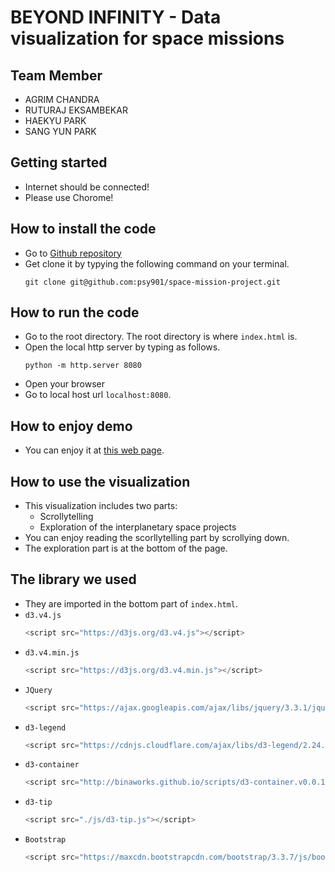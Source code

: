 # BEYOND INFINITY - Data visualization for space missions

## Team Member
- AGRIM CHANDRA
- RUTURAJ EKSAMBEKAR
- HAEKYU PARK
- SANG YUN PARK

## Getting started
- Internet should be connected!
- Please use Chorome!

## How to install the code
- Go to [Github repository](https://github.com/psy901/space-mission-project)
- Get clone it by typying the following command on your terminal.
    ```
    git clone git@github.com:psy901/space-mission-project.git
    ```

## How to run the code
- Go to the root directory. The root directory is where `index.html` is.
- Open the local http server by typing as follows.
    ```
    python -m http.server 8080
    ```
- Open your browser
- Go to local host url `localhost:8080`.

## How to enjoy demo
- You can enjoy it at [this web page](https://psy901.github.io/space-mission-project/).

## How to use the visualization
- This visualization includes two parts: 
    - Scrollytelling
    - Exploration of the interplanetary space projects
- You can enjoy reading the scorllytelling part by scrollying down.
- The exploration part is at the bottom of the page.

## The library we used
- They are imported in the bottom part of `index.html`.
- `d3.v4.js`
    ```python
    <script src="https://d3js.org/d3.v4.js"></script>   
    ```
- `d3.v4.min.js`
    ```python
    <script src="https://d3js.org/d3.v4.min.js"></script>
    ```
- `JQuery`
    ```python
    <script src="https://ajax.googleapis.com/ajax/libs/jquery/3.3.1/jquery.min.js"></script>
    ```
- `d3-legend`
    ```python
    <script src="https://cdnjs.cloudflare.com/ajax/libs/d3-legend/2.24.0/d3-legend.js"></script>
    ```
- `d3-container`
    ```python
    <script src="http://binaworks.github.io/scripts/d3-container.v0.0.1.min.js"></script>
    ```
- `d3-tip`
    ```python
    <script src="./js/d3-tip.js"></script>
    ```
- `Bootstrap`
    ```python
    <script src="https://maxcdn.bootstrapcdn.com/bootstrap/3.3.7/js/bootstrap.min.js" integrity="sha384-Tc5IQib027qvyjSMfHjOMaLkfuWVxZxUPnCJA7l2mCWNIpG9mGCD8wGNIcPD7Txa" crossorigin="anonymous"></script>
    ```





